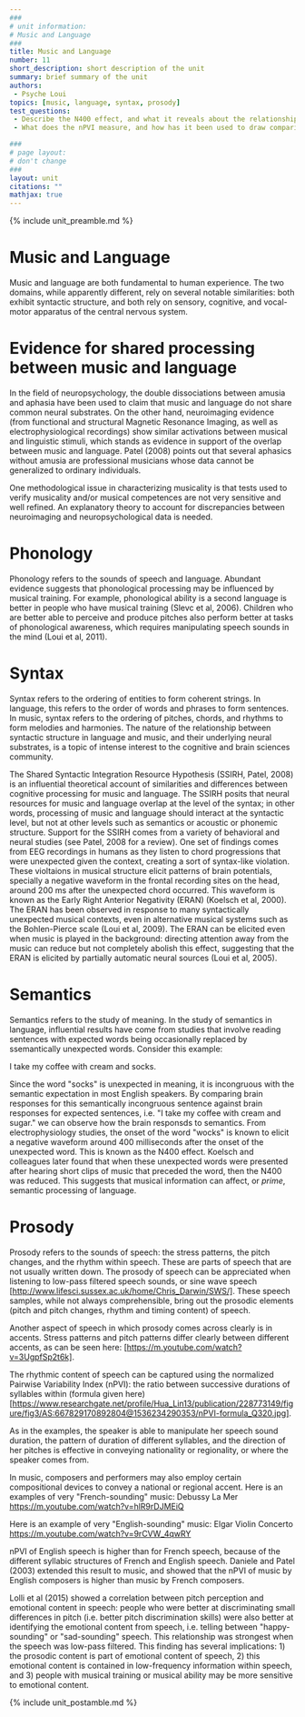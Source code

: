 ```yaml
---
###
# unit information: 
# Music and Language 
###
title: Music and Language
number: 11
short_description: short description of the unit
summary: brief summary of the unit
authors: 
 - Psyche Loui
topics: [music, language, syntax, prosody]
test_questions:
 - Describe the N400 effect, and what it reveals about the relationship between music and language.
 - What does the nPVI measure, and how has it been used to draw comparisons between music and speech?

###
# page layout:
# don't change
###
layout: unit
citations: ""
mathjax: true
---
```


{% include unit_preamble.md %}

# Music and Language 
Music and language are both fundamental to human experience. The two domains, while apparently different, rely on several notable similarities: both exhibit syntactic structure, and both rely on sensory, cognitive, and vocal-motor apparatus of the central nervous system. 

# Evidence for shared processing between music and language 
In the field of neuropsychology, the double dissociations between amusia and aphasia have been used to claim that music and language do not share common neural substrates. On the other hand, neuroimaging evidence (from functional and structural Magnetic Resonance Imaging, as well as electrophysiological recordings) show similar activations between musical and linguistic stimuli, which stands as evidence in support of the overlap between music and language. Patel (2008) points out that several aphasics without amusia are professional musicians whose data cannot be generalized to ordinary individuals. 

One methodological issue in characterizing musicality is that tests used to verify musicality and/or musical competences are not very sensitive and well refined. 
An explanatory theory to account for discrepancies between neuroimaging and neuropsychological data is needed.

# Phonology
Phonology refers to the sounds of speech and language. Abundant evidence suggests that phonological processing may be influenced by musical training. For example, phonological ability is a second language is better in people who have musical training (Slevc et al, 2006). Children who are better able to perceive and produce pitches also perform better at tasks of phonological awareness, which requires manipulating speech sounds in the mind (Loui et al, 2011). 

# Syntax
Syntax refers to the ordering of entities to form coherent strings. In language, this refers to the order of words and phrases to form sentences. In music, syntax refers to the ordering of pitches, chords, and rhythms to form melodies and harmonies. The nature of the relationship between syntactic structure in language and music, and their underlying neural substrates, is a topic of intense interest to the cognitive and brain sciences community.

The Shared Syntactic Integration Resource Hypothesis (SSIRH, Patel, 2008) is an influential theoretical account of similarities and differences between cognitive processing for music and language. The SSIRH posits that neural resources for music and language overlap at the level of the syntax; in other words, processing of music and language should interact at the syntactic level, but not at other levels such as semantics or acoustic or phonemic structure. Support for the SSIRH comes from a variety of behavioral and neural studies (see Patel, 2008 for a review). One set of findings comes from EEG recordings in humans as they listen to chord progressions that were unexpected given the context, creating a sort of syntax-like violation. These violtaions in musical structure elicit patterns of brain potentials, specially a negative waveform in the frontal recording sites on the head, around 200 ms after the unexpected chord occurred. This waveform is known as the Early Right Anterior Negativity (ERAN) (Koelsch et al, 2000). The ERAN has been observed in response to many syntactically unexpected musical contexts, even in alternative musical systems such as the Bohlen-Pierce scale (Loui et al, 2009). The ERAN can be elicited even when music is played in the background: directing attention away from the music can reduce but not completely abolish this effect, suggesting that the ERAN is elicited by partially automatic neural sources (Loui et al, 2005).

# Semantics
Semantics refers to the study of meaning. In the study of semantics in language, influential results have come from studies that involve reading sentences with expected words being occasionally replaced by ssemantically unexpected words. Consider this example:

I take my coffee with cream and socks.

Since the word "socks" is unexpected in meaning, it is incongruous with the semantic expectation in most English speakers. By comparing brain responses for this semantically incongruous sentence against brain responses for expected sentences, i.e. "I take my coffee with cream and sugar." we can observe how the brain responsds to semantics. From electrophysiology studies, the onset of the word "wocks" is known to elicit a negative waveform around 400 milliseconds after the onset of the unexpected word. This is known as the N400 effect. Koelsch and colleagues later found that when these unexpected words were presented after hearing short clips of music that preceded the word, then the N400 was reduced. This suggests that musical information can affect, or *prime*, semantic processing of language.

# Prosody
Prosody refers to the sounds of speech: the stress patterns, the pitch changes, and the rhythm within speech. These are parts of speech that are not usually written down. The prosody of speech can be appreciated when listening to low-pass filtered speech sounds, or sine wave speech [http://www.lifesci.sussex.ac.uk/home/Chris_Darwin/SWS/]. These speech samples, while not always comprehensible, bring out the prosodic elements (pitch and pitch changes, rhythm and timing content) of speech.

Another aspect of speech in which prosody comes across clearly is in accents. Stress patterns and pitch patterns differ clearly between different accents, as can be seen here: [https://m.youtube.com/watch?v=3UgpfSp2t6k]. 

The rhythmic content of speech can be captured using the normalized Pairwise Variability Index (nPVI): the ratio between successive durations of syllables within (formula given here) [https://www.researchgate.net/profile/Hua_Lin13/publication/228773149/figure/fig3/AS:667829170892804@1536234290353/nPVI-formula_Q320.jpg]. 

As in the examples, the speaker is able to manipulate her speech sound duration, the pattern of duration of different syllables, and the direction of her pitches is effective in conveying nationality or regionality, or where the speaker comes from. 

In music, composers and performers may also employ certain compositional devices to convey a national or regional accent. Here is an examples of very "French-sounding" music: Debussy La Mer https://m.youtube.com/watch?v=hlR9rDJMEiQ  

Here is an example of very "English-sounding" music:
Elgar Violin Concerto https://m.youtube.com/watch?v=9rCVW_4qwRY  

nPVI of English speech is higher than for French speech, because of the different syllabic structures of French and English speech. Daniele and Patel (2003) extended this result to music, and showed that the nPVI of music by English composers is higher than music by French composers.

Lolli et al (2015) showed a correlation between pitch perception and emotional content in speech: people who were better at discriminating small differences in pitch (i.e. better pitch discrimination skills) were also better at identifying the emotional content from speech, i.e. telling between "happy-sounding" or "sad-sounding" speech. This relationship was strongest when the speech was low-pass filtered. This finding has several implications: 1) the prosodic content is part of emotional content of speech, 2) this emotional content is contained in low-frequency information within speech, and 3) people with musical training or musical ability may be more sensitive to emotional content. 

{% include unit_postamble.md %}
